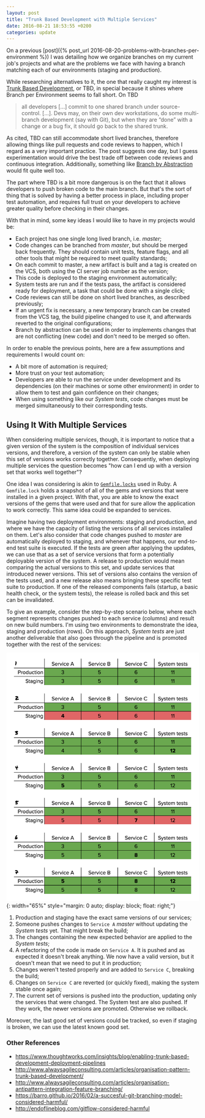 ```yaml
---
layout: post
title: "Trunk Based Development with Multiple Services"
date: 2016-08-21 18:53:55 +0200
categories: update
---
```


On a previous [post]({% post_url 2016-08-20-problems-with-branches-per-environment %}) I was detailing how we organize branches on my current job's projects and what are the problems we face with having a branch matching each of our environments (staging and production).

While researching alternatives to it, the one that really caught my interest is [Trunk Based Development](http://paulhammant.com/2013/04/05/what-is-trunk-based-development/), or TBD, in special because it shines where Branch per Environment seems to fall short. On TBD

> all developers [...] commit to one shared branch under source-control. [...]. Devs may, on their own dev workstations, do some multi-branch development (say with Git), but when they are “done” with a change or a bug fix, it should go back to the shared trunk.

As cited, TBD can still accommodate short lived branches, therefore allowing things like pull requests and code reviews to happen, which I regard as a very important practice. The post suggests one day, but I guess experimentation would drive the best trade off between code reviews and continuous integration. Additionally, something like [Branch by Abstraction](http://martinfowler.com/bliki/BranchByAbstraction.html) would fit quite well too.

The part where TBD is a bit more dangerous is on the fact that it allows developers to push broken code to the main branch. But that's the sort of thing that is solved by having a better process in place, including proper test automation, and requires full trust on your developers to achieve greater quality before checking in their changes.


With that in mind, some key ideas I would like to have in my projects would be:

* Each project has one single long lived branch, i.e. *master*;
* Code changes can be branched from *master*, but should be merged back frequently. They should contain unit tests, feature flags, and all other tools that might be required to meet quality standards;
* On each commit to master, a new artifact is built and a tag is created on the VCS, both using the CI server job number as the version;
* This code is deployed to the staging environment automatically;
* System tests are run and if the tests pass, the artifact is considered ready for deployment, a task that could be done with a single click;
* Code reviews can still be done on short lived branches, as described previously;
* If an urgent fix is necessary, a new temporary branch can be created from the VCS tag, the build pipeline changed to use it, and afterwards reverted to the original configurations;
* Branch by abstraction can be used in order to implements changes that are not conflicting (new code) and don't need to be merged so often.

In order to enable the previous points, here are a few assumptions and requirements I would count on:

* A bit more of automation is required;
* More trust on your test automation;
* Developers are able to run the service under development and its dependencies (on their machines or some other environment) in order to allow them to test and gain confidence on their changes;
* When using something like our *System tests*, code changes must be merged simultaneously to their corresponding tests.


## Using It With Multiple Services

When considering multiple services, though, it is important to notice that a given version of the system is the composition of individual services versions, and therefore, a version of the system can only be stable when this set of versions works correctly together. Consequently, when deploying multiple services the question becomes "how can I end up with a version set that works well together"?

One idea I was considering is akin to [`Gemfile.locks`](http://bundler.io/v1.5/gemfile.html) used in Ruby. A `Gemfile.lock` holds a snapshot of all of the gems and versions that were installed in a given project. With that, you are able to know the exact versions of the gems that were used and that for sure allow the application to work correctly. This same idea could be expanded to services.

Imagine having two deployment environments: staging and production, and where we have the capacity of listing the versions of all services installed on them. Let's also consider that code changes pushed to *master* are automatically deployed to staging, and whenever that happens, our end-to-end test suite is executed. If the tests are green after applying the updates, we can use that as a set of service versions that form a potentially deployable version of the system. A release to production would mean comparing the actual versions to this set, and update services that introduced newer versions. This set of versions also contains the version of the tests used, and a new release also means bringing these specific test suite to production. If one of the released components fails (startup, a basic health check, or the system tests), the release is rolled back and this set can be invalidated.

To give an example, consider the step-by-step scenario below, where each segment represents changes pushed to each service (columns) and result on new build numbers. I'm using two environments to demonstrate the idea, staging and production (rows). On this approach, *System tests* are just another deliverable that also goes through the pipeline and is promoted together with the rest of the services:

![System Versions Step-by-Step](/assets/2016-08-21-trunk-based-development-with-multiple-services/step_by_step_services_version_lock.png){: width="65%" style="margin: 0 auto; display: block; float: right;"}

1. Production and staging have the exact same versions of our services;
2. Someone pushes changes to `Service A` *master* without updating the *System tests* yet. That might break the build;
3. The changes containing the new expected behavior are applied to the *System tests*;
4. A refactoring of the code is made on `Service A`. It is pushed and as expected it doesn't break anything. We now have a valid version, but it doesn't mean that we need to put it in production;
5. Changes weren't tested properly and are added to `Service C`, breaking the build;
6. Changes on `Service C` are reverted (or quickly fixed), making the system stable once again;
7.  The current set of versions is pushed into the production, updating only the services that were changed. The System test are also pushed. If they work, the newer versions are promoted. Otherwise we rollback.

Moreover, the last good set of versions could be tracked, so even if staging is broken, we can use the latest known good set.


### Other References

* <https://www.thoughtworks.com/insights/blog/enabling-trunk-based-development-deployment-pipelines>
* <http://www.alwaysagileconsulting.com/articles/organisation-pattern-trunk-based-development/>
* <http://www.alwaysagileconsulting.com/articles/organisation-antipattern-integration-feature-branching/>
* <https://barro.github.io/2016/02/a-succesful-git-branching-model-considered-harmful/>
* <http://endoflineblog.com/gitflow-considered-harmful>
